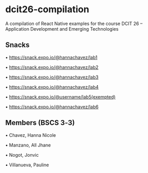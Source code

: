 # dcit26-compilation 
A compilation of React Native examples for the course DCIT 26 – Application Development and Emerging Technologies


## Snacks
•	https://snack.expo.io/@hannachavez/lab1

•	https://snack.expo.io/@hannachavez/lab2

•	https://snack.expo.io/@hannachavez/lab3

•	https://snack.expo.io/@hannachavez/lab4

•	https://snack.expo.io/@username/lab5(exempted)

•	https://snack.expo.io/@hannachavez/lab6

## Members (BSCS 3‐3)
•	Chavez, Hanna Nicole

•	Manzano, All Jhane

•	Nogot, Jonvic

•	Villanueva, Pauline

